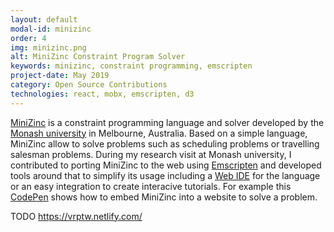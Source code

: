 ```yaml
---
layout: default
modal-id: minizinc
order: 4
img: minizinc.png
alt: MiniZinc Constraint Program Solver
keywords: minizinc, constraint programming, emscripten
project-date: May 2019
category: Open Source Contributions
technologies: react, mobx, emscripten, d3
---
```


[MiniZinc](https:/www.minizing.org) is a constraint programming language and solver developed by the [Monash university](https://www.monash.edu/) in Melbourne, Australia. Based on a simple language, MiniZinc allow to solve problems such as scheduling problems or travelling salesman problems. During my research visit at Monash university, I contributed to porting MiniZinc to the web using [Emscripten](https://emscripten.org/) and developed tools around that to simplify its usage including a [Web IDE](https://minizinc-ide.netlify.com/) for the language or an easy integration to create interacive tutorials. For example this [CodePen](https://codepen.io/sgratzl/pen/agZKzM) shows how to embed MiniZinc into a website to solve a problem. 


TODO https://vrptw.netlify.com/